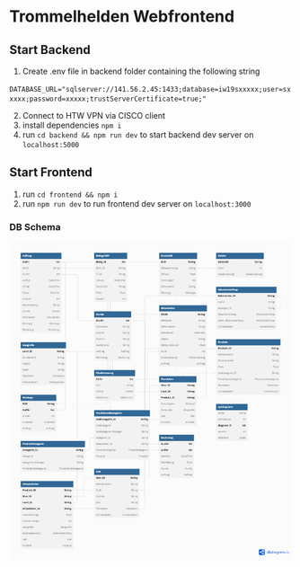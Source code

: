 
# Trommelhelden Webfrontend

## Start Backend
1. Create .env file in backend folder containing the following string

`DATABASE_URL="sqlserver://141.56.2.45:1433;database=iw19sxxxxx;user=sxxxxx;password=xxxxx;trustServerCertificate=true;" `

2. Connect to HTW VPN via CISCO client
3. install dependencies `npm i`
4. run `cd backend && npm run dev` to start backend dev server on `localhost:5000`

## Start Frontend
1. run `cd frontend && npm i`
2. run `npm run dev` to run frontend dev server on `localhost:3000`

### DB Schema
![Trommelhelden Schema](db_schema.png)
